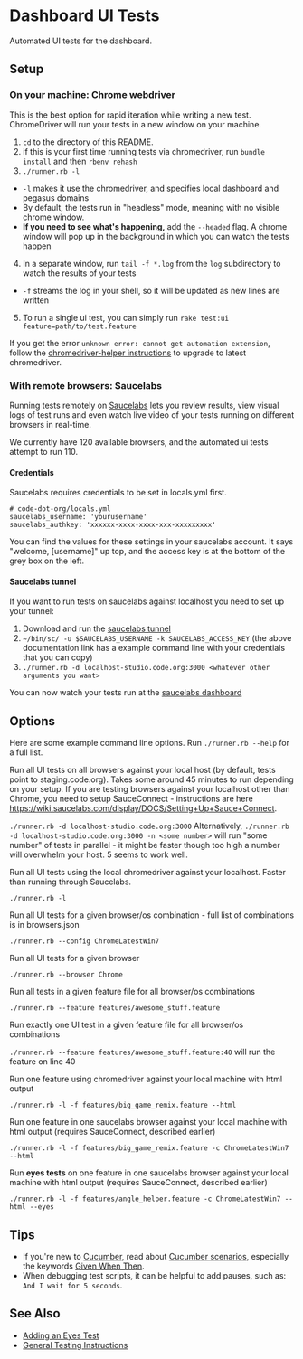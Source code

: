 # Dashboard UI Tests

Automated UI tests for the dashboard.

## Setup

### On your machine: Chrome webdriver

This is the best option for rapid iteration while writing a new test. ChromeDriver will run your tests in a new window on your machine.

1. `cd` to the directory of this README.
2. if this is your first time running tests via chromedriver, run `bundle install` and then `rbenv rehash`
3. `./runner.rb -l`
  - `-l` makes it use the chromedriver, and specifies local dashboard and pegasus domains
  - By default, the tests run in "headless" mode, meaning with no visible chrome window.
  - **If you need to see what's happening,** add the `--headed` flag. A chrome window will pop up in the background in which you can watch the tests happen
4. In a separate window, run `tail -f *.log` from the `log` subdirectory to watch the results of your tests
  - `-f` streams the log in your shell, so it will be updated as new lines are written
5. To run a single ui test, you can simply run `rake test:ui feature=path/to/test.feature`

If you get the error `unknown error: cannot get automation extension`, follow the [chromedriver-helper instructions](https://github.com/flavorjones/chromedriver-helper#updating-to-latest-chromedriver) to upgrade to latest chromedriver.

### With remote browsers: Saucelabs

Running tests remotely on [Saucelabs](https://saucelabs.com) lets you review results, view visual logs of test runs and even watch live video of your tests running on different browsers in real-time.

We currently have 120 available browsers, and the automated ui tests attempt to run 110.

#### Credentials

Saucelabs requires credentials to be set in locals.yml first.

````
# code-dot-org/locals.yml
saucelabs_username: 'yourusername'
saucelabs_authkey: 'xxxxxx-xxxx-xxxx-xxx-xxxxxxxxx'

````

You can find the values for these settings in your saucelabs account.  It says "welcome, [username]" up top, and the access key is at the bottom of the grey box on the left.

#### Saucelabs tunnel

If you want to run tests on saucelabs against localhost you need to set up your tunnel:

1. Download and run the [saucelabs tunnel](https://docs.saucelabs.com/reference/sauce-connect/)
2. `~/bin/sc/ -u $SAUCELABS_USERNAME -k SAUCELABS_ACCESS_KEY` (the above documentation link has a example command line with your credentials that you can copy)
3. `./runner.rb -d localhost-studio.code.org:3000 <whatever other arguments you want>`

You can now watch your tests run at the [saucelabs dashboard](https://saucelabs.com/beta/dashboard/tests)

## Options

Here are some example command line options.  Run `./runner.rb --help` for a full list.

Run all UI tests on all browsers against your local host (by default, tests point to staging.code.org). Takes some around 45 minutes to run depending on your setup. If you are testing browsers against your localhost other than Chrome, you need to setup SauceConnect - instructions are here https://wiki.saucelabs.com/display/DOCS/Setting+Up+Sauce+Connect.

`./runner.rb -d localhost-studio.code.org:3000`
Alternatively, `./runner.rb -d localhost-studio.code.org:3000 -n <some number>` will run "some number" of tests in parallel - it might be faster though too high a number will overwhelm your host. 5 seems to work well.

Run all UI tests using the local chromedriver against your localhost. Faster than running through Saucelabs.

`./runner.rb -l`

Run all UI tests for a given browser/os combination - full list of combinations is in browsers.json

`./runner.rb --config ChromeLatestWin7`

Run all UI tests for a given browser

`./runner.rb --browser Chrome`

Run all tests in a given feature file for all browser/os combinations

`./runner.rb --feature features/awesome_stuff.feature`

Run exactly one UI test in a given feature file for all browser/os combinations

`./runner.rb --feature features/awesome_stuff.feature:40` will run the feature on line 40

Run one feature using chromedriver against your local machine with html output

`./runner.rb -l -f features/big_game_remix.feature --html`

Run one feature in one saucelabs browser against your local machine with html output (requires SauceConnect, described earlier)

`./runner.rb -l -f features/big_game_remix.feature -c ChromeLatestWin7 --html`

Run **eyes tests** on one feature in one saucelabs browser against your local machine with html output (requires SauceConnect, described earlier)

`./runner.rb -l -f features/angle_helper.feature -c ChromeLatestWin7 --html --eyes` 

## Tips

- If you're new to [Cucumber](http://cukes.info/), read about [Cucumber scenarios](https://github.com/cucumber/cucumber/wiki/Feature-Introduction), especially the keywords [Given When Then](https://github.com/cucumber/cucumber/wiki/Given-When-Then).
- When debugging test scripts, it can be helpful to add pauses, such as: `And I wait for 5 seconds`.

## See Also

* [Adding an Eyes Test](../../../docs/testing-with-applitools-eyes.md)
* [General Testing Instructions](../../../TESTING.md)
